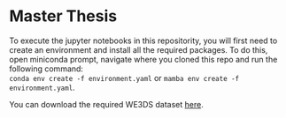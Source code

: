 # Master Thesis

To execute the jupyter notebooks in this repositority, you will first need to create an environment and install all the required packages. To do this, open miniconda prompt, navigate where you cloned this repo and run the following command:  
```conda env create -f environment.yaml``` or ```mamba env create -f environment.yaml```.

You can download the required WE3DS dataset [here](https://zenodo.org/record/7457983).